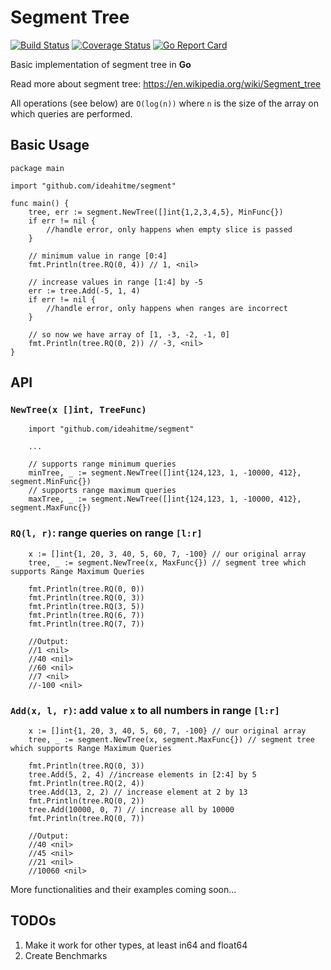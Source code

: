 # Segment Tree

[![Build Status](https://travis-ci.org/ideahitme/segment.svg?branch=master)](https://travis-ci.org/ideahitme/segment)
[![Coverage Status](https://coveralls.io/repos/github/ideahitme/segment/badge.svg?branch=master)](https://coveralls.io/github/ideahitme/segment?branch=master)
[![Go Report Card](https://goreportcard.com/badge/github.com/ideahitme/segment)](https://goreportcard.com/report/github.com/ideahitme/segment)

Basic implementation of segment tree in **Go**

Read more about segment tree: https://en.wikipedia.org/wiki/Segment_tree

All operations (see below) are `O(log(n))` where `n` is the size of the array on which queries are performed.

## Basic Usage

```
package main

import "github.com/ideahitme/segment"

func main() {
	tree, err := segment.NewTree([]int{1,2,3,4,5}, MinFunc{})
	if err != nil { 
		//handle error, only happens when empty slice is passed
	}

	// minimum value in range [0:4]
	fmt.Println(tree.RQ(0, 4)) // 1, <nil>

	// increase values in range [1:4] by -5
	err := tree.Add(-5, 1, 4)
	if err != nil { 
		//handle error, only happens when ranges are incorrect
	}

	// so now we have array of [1, -3, -2, -1, 0]
	fmt.Println(tree.RQ(0, 2)) // -3, <nil>
}

```

## API

### `NewTree(x []int, TreeFunc)`

```
	import "github.com/ideahitme/segment" 

	...

	// supports range minimum queries
	minTree, _ := segment.NewTree([]int{124,123, 1, -10000, 412}, segment.MinFunc{})
	// supports range maximum queries
	maxTree, _ := segment.NewTree([]int{124,123, 1, -10000, 412}, segment.MaxFunc{})

```

### `RQ(l, r)`: range queries on range `[l:r]`
```
	x := []int{1, 20, 3, 40, 5, 60, 7, -100} // our original array
	tree, _ := segment.NewTree(x, MaxFunc{}) // segment tree which supports Range Maximum Queries

	fmt.Println(tree.RQ(0, 0))
	fmt.Println(tree.RQ(0, 3))
	fmt.Println(tree.RQ(3, 5))
	fmt.Println(tree.RQ(6, 7))
	fmt.Println(tree.RQ(7, 7))

	//Output:
	//1 <nil>
	//40 <nil>
	//60 <nil>
	//7 <nil>
	//-100 <nil>
```

### `Add(x, l, r)`: add value `x` to all numbers in range `[l:r]`  

```
	x := []int{1, 20, 3, 40, 5, 60, 7, -100} // our original array
	tree, _ := segment.NewTree(x, segment.MaxFunc{}) // segment tree which supports Range Maximum Queries

	fmt.Println(tree.RQ(0, 3))
	tree.Add(5, 2, 4) //increase elements in [2:4] by 5
	fmt.Println(tree.RQ(2, 4))
	tree.Add(13, 2, 2) // increase element at 2 by 13
	fmt.Println(tree.RQ(0, 2))
	tree.Add(10000, 0, 7) // increase all by 10000
	fmt.Println(tree.RQ(0, 7))

	//Output:
	//40 <nil>
	//45 <nil>
	//21 <nil>
	//10060 <nil>

```

More functionalities and their examples coming soon...

## TODOs

1. Make it work for other types, at least in64 and float64
2. Create Benchmarks